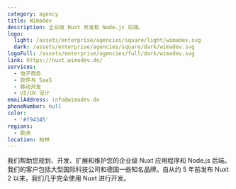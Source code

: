 ```yaml
---
category: agency
title: Wimadev
description: 企业级 Nuxt 开发和 Node.js 后端。
logo:
  light: /assets/enterprise/agencies/square/light/wimadev.svg
  dark: /assets/enterprise/agencies/square/dark/wimadev.svg
logoFull: /assets/enterprise/agencies/full/dark/wimadev.svg
link: https://nuxt.wimadev.de/
services:
  - 电子商务
  - 软件与 SaaS
  - 移动开发
  - UI/UX 设计
emailAddress: info@wimadev.de
phoneNumber: null
color:
  - '#f94345'
regions:
  - 欧洲
location: 柏林
---
```


我们帮助您规划、开发、扩展和维护您的企业级 Nuxt 应用程序和 Node.js 后端。我们的客户包括大型国际科技公司和德国一些知名品牌。自从约 5 年前发布 Nuxt 2 以来，我们几乎完全使用 Nuxt 进行开发。
